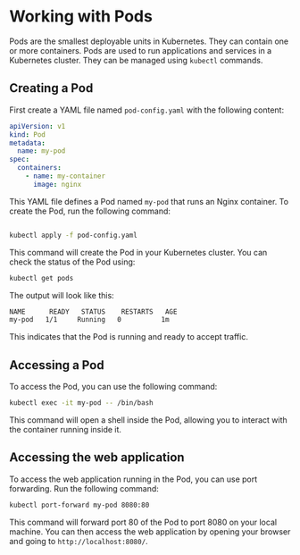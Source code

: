 # Working with Pods

Pods are the smallest deployable units in Kubernetes. They can contain one or more containers.
Pods are used to run applications and services in a Kubernetes cluster. They can be managed using `kubectl` commands.

## Creating a Pod

First create a YAML file named `pod-config.yaml` with the following content:

```yaml
apiVersion: v1
kind: Pod
metadata:
  name: my-pod
spec:
  containers:
    - name: my-container
      image: nginx
```
This YAML file defines a Pod named `my-pod` that runs an Nginx container.
To create the Pod, run the following command:

```bash

kubectl apply -f pod-config.yaml
```
This command will create the Pod in your Kubernetes cluster.
You can check the status of the Pod using:

```bash
kubectl get pods
```

The output will look like this:

```bash
NAME      READY   STATUS    RESTARTS   AGE
my-pod   1/1     Running   0          1m
```
This indicates that the Pod is running and ready to accept traffic.
## Accessing a Pod
To access the Pod, you can use the following command:

```bash 
kubectl exec -it my-pod -- /bin/bash
```
This command will open a shell inside the Pod, allowing you to interact with the container running inside it.

## Accessing the web application
To access the web application running in the Pod, you can use port forwarding. Run the following command:

```bash
kubectl port-forward my-pod 8080:80
```
This command will forward port 80 of the Pod to port 8080 on your local machine. You can then access the web application by opening your browser and going to `http://localhost:8080/`.
